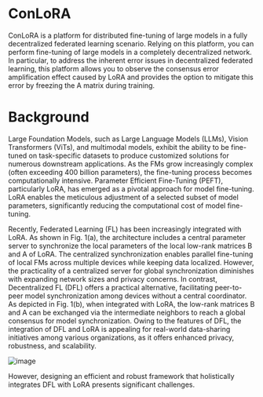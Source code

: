 # ConLoRA
ConLoRA is a platform for distributed fine-tuning of large models in a fully decentralized federated learning scenario. Relying on this platform, you can perform fine-tuning of large models in a completely decentralized network. In particular, to address the inherent error issues in decentralized federated learning, this platform allows you to observe the consensus error amplification effect caused by LoRA and provides the option to mitigate this error by freezing the A matrix during training.

# Background
Large Foundation Models, such as Large Language Models (LLMs), Vision Transformers (ViTs), and multimodal models, exhibit the ability to be fine-tuned on task-specific datasets to produce customized solutions for numerous downstream applications. As the FMs grow increasingly complex (often exceeding 400 billion parameters), the fine-tuning process becomes computationally intensive. Parameter Efficient Fine-Tuning (PEFT), particularly LoRA, has emerged as a pivotal approach for model fine-tuning. LoRA enables the meticulous adjustment of a selected subset of model parameters, significantly reducing the computational cost of model fine-tuning.

Recently, Federated Learning (FL) has been increasingly integrated with LoRA. As shown in Fig. 1(a), the architecture includes a central parameter server to synchronize the local parameters of the local low-rank matrices B and A of LoRA. The centralized synchronization enables parallel fine-tuning of local FMs across multiple devices while keeping data localized. However, the practicality of a centralized server for global synchronization diminishes with expanding network sizes and privacy concerns. In contrast, Decentralized FL (DFL) offers a practical alternative, facilitating peer-to-peer model synchronization among devices without a central coordinator. As depicted in Fig. 1(b), when integrated with LoRA, the low-rank matrices B and A can be exchanged via the intermediate neighbors to reach a global consensus for model synchronization. Owing to the features of DFL, the integration of DFL and LoRA is appealing for real-world data-sharing initiatives among various organizations, as it offers enhanced privacy, robustness, and scalability.


![image](https://github.com/user-attachments/assets/c07d2208-b6f9-4399-a9a8-c9fba72f8503)

However, designing an efficient and robust framework that holistically integrates DFL with LoRA presents significant challenges.
